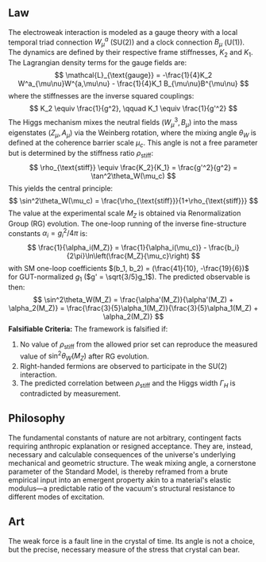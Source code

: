 ## Law
The electroweak interaction is modeled as a gauge theory with a local temporal triad connection $W_\mu^a$ (SU(2)) and a clock connection $B_\mu$ (U(1)). The dynamics are defined by their respective frame stiffnesses, $K_2$ and $K_1$.
The Lagrangian density terms for the gauge fields are:
$$
\mathcal{L}_{\text{gauge}} = -\frac{1}{4}K_2 W^a_{\mu\nu}W^{a,\mu\nu} - \frac{1}{4}K_1 B_{\mu\nu}B^{\mu\nu}
$$
where the stiffnesses are the inverse squared couplings:
$$
K_2 \equiv \frac{1}{g^2}, \qquad K_1 \equiv \frac{1}{g'^2}
$$
The Higgs mechanism mixes the neutral fields ($W^3_\mu, B_\mu$) into the mass eigenstates ($Z_\mu, A_\mu$) via the Weinberg rotation, where the mixing angle $\theta_W$ is defined at the coherence barrier scale $\mu_c$. This angle is not a free parameter but is determined by the stiffness ratio $\rho_{\text{stiff}}$:
$$
\rho_{\text{stiff}} \equiv \frac{K_2}{K_1} = \frac{g'^2}{g^2} = \tan^2\theta_W(\mu_c)
$$
This yields the central principle:
$$
\sin^2\theta_W(\mu_c) = \frac{\rho_{\text{stiff}}}{1+\rho_{\text{stiff}}}
$$
The value at the experimental scale $M_Z$ is obtained via Renormalization Group (RG) evolution. The one-loop running of the inverse fine-structure constants $\alpha_i = g_i^2/4\pi$ is:
$$
\frac{1}{\alpha_i(M_Z)} = \frac{1}{\alpha_i(\mu_c)} - \frac{b_i}{2\pi}\ln\left(\frac{M_Z}{\mu_c}\right)
$$
with SM one-loop coefficients $(b_1, b_2) = (\frac{41}{10}, -\frac{19}{6})$ for GUT-normalized $g_1$ ($g' = \sqrt{3/5}g_1$). The predicted observable is then:
$$
\sin^2\theta_W(M_Z) = \frac{\alpha'(M_Z)}{\alpha'(M_Z) + \alpha_2(M_Z)} = \frac{\frac{3}{5}\alpha_1(M_Z)}{\frac{3}{5}\alpha_1(M_Z) + \alpha_2(M_Z)}
$$
**Falsifiable Criteria:** The framework is falsified if:
1.  No value of $\rho_{\text{stiff}}$ from the allowed prior set can reproduce the measured value of $\sin^2\theta_W(M_Z)$ after RG evolution.
2.  Right-handed fermions are observed to participate in the SU(2) interaction.
3.  The predicted correlation between $\rho_{\text{stiff}}$ and the Higgs width $\Gamma_H$ is contradicted by measurement.

## Philosophy
The fundamental constants of nature are not arbitrary, contingent facts requiring anthropic explanation or resigned acceptance. They are, instead, necessary and calculable consequences of the universe's underlying mechanical and geometric structure. The weak mixing angle, a cornerstone parameter of the Standard Model, is thereby reframed from a brute empirical input into an emergent property akin to a material's elastic modulus—a predictable ratio of the vacuum's structural resistance to different modes of excitation.

## Art
The weak force is a fault line in the crystal of time. Its angle is not a choice, but the precise, necessary measure of the stress that crystal can bear.